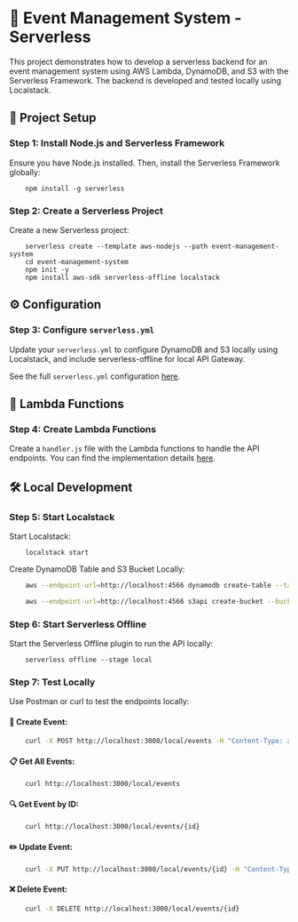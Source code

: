 # 🎉 Event Management System - Serverless

This project demonstrates how to develop a serverless backend for an event management system using AWS Lambda, DynamoDB, and S3 with the Serverless Framework. The backend is developed and tested locally using Localstack.

## 🚀 Project Setup

### Step 1: Install Node.js and Serverless Framework

Ensure you have Node.js installed. Then, install the Serverless Framework globally:

```console
    npm install -g serverless
```

### Step 2: Create a Serverless Project

Create a new Serverless project:

```console
    serverless create --template aws-nodejs --path event-management-system
    cd event-management-system
    npm init -y
    npm install aws-sdk serverless-offline localstack
```

## ⚙️ Configuration

### Step 3: Configure `serverless.yml`

Update your `serverless.yml` to configure DynamoDB and S3 locally using Localstack, and include serverless-offline for local API Gateway.

See the full `serverless.yml` configuration [here](serverless.yml).

## 📝 Lambda Functions

### Step 4: Create Lambda Functions

Create a `handler.js` file with the Lambda functions to handle the API endpoints. You can find the implementation details [here](handler.js).

## 🛠 Local Development

### Step 5: Start Localstack

Start Localstack:

```console
    localstack start
```

Create DynamoDB Table and S3 Bucket Locally:

```bash
    aws --endpoint-url=http://localhost:4566 dynamodb create-table --table-name event-management-system-events --attribute-definitions AttributeName=id,AttributeType=S --key-schema AttributeName=id,KeyType=HASH --provisioned-throughput ReadCapacityUnits=1,WriteCapacityUnits=1 --region us-east-1

    aws --endpoint-url=http://localhost:4566 s3api create-bucket --bucket event-management-system-uploads --region us-east-1
```

### Step 6: Start Serverless Offline

Start the Serverless Offline plugin to run the API locally:

```console
    serverless offline --stage local
```

### Step 7: Test Locally

Use Postman or curl to test the endpoints locally:

#### 🚀 Create Event:

```bash
    curl -X POST http://localhost:3000/local/events -H "Content-Type: application/json" -d '{"title":"Sample Event","description":"This is a sample event.","date":"2024-05-20"}'
```

#### 📋 Get All Events:

```bash
    curl http://localhost:3000/local/events
```

#### 🔍 Get Event by ID:

```bash
    curl http://localhost:3000/local/events/{id}
```

#### ✏️ Update Event:

```bash
    curl -X PUT http://localhost:3000/local/events/{id} -H "Content-Type: application/json" -d '{"title":"Updated Event","description":"This is an updated event.","date":"2024-06-20"}'
```

#### ❌ Delete Event:

```bash
    curl -X DELETE http://localhost:3000/local/events/{id}
```
